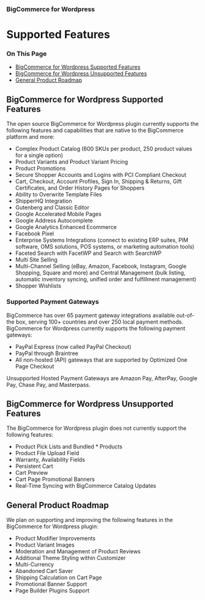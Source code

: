 <div><h3 class="sub-docs-type" id="bigcommerce-for-wordpress">BigCommerce for Wordpress</h3>

# Supported Features

<div class="otp" id="no-index">

### On This Page
- [BigCommerce for Wordpress Supported Features](#bigcommerce-for-wordpress-supported-features)
- [BigCommerce for Wordpress Unsupported Features](#bigcommerce-for-wordpress-unsupported-features)
- [General Product Roadmap](#general-product-roadmap)

</div>

## BigCommerce for Wordpress Supported Features

The open source BigCommerce for Wordpress plugin currently supports the following features and capabilities that are native to the BigCommerce platform and more:

* Complex Product Catalog (600 SKUs per product, 250 product values for a single option)
* Product Variants and Product Variant Pricing
* Product Promotions
* Secure Shopper Accounts and Logins with PCI Compliant Checkout
* Cart, Checkout, Account Profiles, Sign In, Shipping & Returns, Gift Certificates, and Order History Pages for Shoppers
* Ability to Overwrite Template Files
* ShipperHQ Integration
* Gutenberg and Classic Editor
* Google Accelerated Mobile Pages 
* Google Address Autocomplete 
* Google Analytics Enhanced Ecommerce
* Facebook Pixel 
* Enterprise Systems Integrations (connect to existing ERP suites, PIM software, OMS solutions, POS systems, or marketing automation tools)
* Faceted Search with FacetWP and Search with SearchWP
* Multi Site Selling
* Multi-Channel Selling (eBay, Amazon, Facebook, Instagram, Google Shopping, Square and more) and Central Management (bulk listing, automatic inventory syncing, unified order and fulfillment management)
* Shopper Wishlists

### Supported Payment Gateways

BigCommerce has over 65 payment gateway integrations available out-of-the box, serving 100+ countries and over 250 local payment methods. BigCommerce for Wordpress currently supports the following payment gateways:

* PayPal Express (now called PayPal Checkout)
* PayPal through Braintree
* All non-hosted (API) gateways that are supported by Optimized One Page Checkout 

Unsupported Hosted Payment Gateways are Amazon Pay, AfterPay, Google Pay, Chase Pay, and Masterpass.

## BigCommerce for Wordpress Unsupported Features

The BigCommerce for Wordpress plugin does not currently support the following features: 

* Product Pick Lists and Bundled * Products
* Product File Upload Field
* Warranty, Availability Fields
* Persistent Cart
* Cart Preview
* Cart Page Promotional Banners
* Real-Time Syncing with BigCommerce Catalog Updates

## General Product Roadmap

We plan on supporting and improving the following features in the BigCommerce for Wordpress plugin:

* Product Modifier Improvements
* Product Variant Images
* Moderation and Management of Product Reviews
* Additional Theme Styling within Customizer
* Multi-Currency
* Abandoned Cart Saver 
* Shipping Calculation on Cart Page
* Promotional Banner Support
* Page Builder Plugins Support
